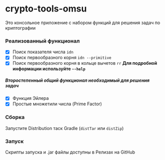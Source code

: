 # crypto-tools-omsu
Это консольное приложение с набором функций для решения задач по криптографии
### Реализованный функционал
- [x] Поиск показателя числа `idn`
- [x] Поиск первообразного корня `idn --primitive`
- [x] Поиск первообразного корня в кольце вычетов `rr`
**Для подробной информации используйте `--help`**
##### Второстепенный общий функционал необходимый для решения задач
- [x] Функция Эйлера
- [x] Простые множетили числа (Prime Factor)
### Сборка
Запустите Distribution таск Gradle (`distTar` или `distZip`)
### Запуск
Скрипты запуска и .jar файлы доступны в Релизах на GitHub

